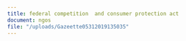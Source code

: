 ```yaml
---
title: federal competition  and consumer protection act
document: ngos
file: "/uploads/Gazeette05312019135035"
---
```


